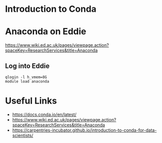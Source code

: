 # Introduction to Conda


# Anaconda on Eddie

https://www.wiki.ed.ac.uk/pages/viewpage.action?spaceKey=ResearchServices&title=Anaconda

## Log into Eddie

```
qlogin -l h_vmem=8G
module load anaconda

```


# Useful Links

* https://docs.conda.io/en/latest/
* https://www.wiki.ed.ac.uk/pages/viewpage.action?spaceKey=ResearchServices&title=Anaconda
* https://carpentries-incubator.github.io/introduction-to-conda-for-data-scientists/
